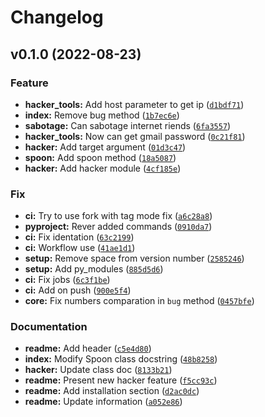 # Changelog

<!--next-version-placeholder-->

## v0.1.0 (2022-08-23)
### Feature
* **hacker_tools:** Add host parameter to get ip ([`d1bdf71`](https://github.com/Jalkhov/reimagined-spoon/commit/d1bdf7189af31cd1919da6a2291329dc26836a81))
* **index:** Remove bug method ([`1b7ec6e`](https://github.com/Jalkhov/reimagined-spoon/commit/1b7ec6e7855b48e36c058c830abf65fb3880fd41))
* **sabotage:** Can sabotage internet riends ([`6fa3557`](https://github.com/Jalkhov/reimagined-spoon/commit/6fa355787eeffebb7a6a276527cd05ebc944702c))
* **hacker_tools:** Now can get gmail password ([`0c21f81`](https://github.com/Jalkhov/reimagined-spoon/commit/0c21f81328999c20c6d8ead27d0e7414882e9380))
* **hacker:** Add target argument ([`01d3c47`](https://github.com/Jalkhov/reimagined-spoon/commit/01d3c474a1a13470b9c5a71d4065a760a15daf75))
* **spoon:** Add spoon method ([`18a5087`](https://github.com/Jalkhov/reimagined-spoon/commit/18a5087840c01f00d0d2c4f1e59c3d1af8a229c9))
* **hacker:** Add hacker module ([`4cf185e`](https://github.com/Jalkhov/reimagined-spoon/commit/4cf185ec26350faf5e08449d89166a3a30e90a58))

### Fix
* **ci:** Try to use fork with tag mode fix ([`a6c28a8`](https://github.com/Jalkhov/reimagined-spoon/commit/a6c28a887492b1ed027c2b8a68d60e7ada7d22a6))
* **pyproject:** Rever added commands ([`0910da7`](https://github.com/Jalkhov/reimagined-spoon/commit/0910da7f6e8d978ba9fe64d2e8ef55bd4b5f33fe))
* **ci:** Fix identation ([`63c2199`](https://github.com/Jalkhov/reimagined-spoon/commit/63c21996f96be2625e22d789bc54c5175d2eeb79))
* **ci:** Workflow use ([`41ae1d1`](https://github.com/Jalkhov/reimagined-spoon/commit/41ae1d143cc09f915d9b66089149d243052d0b5a))
* **setup:** Remove space from version number ([`2585246`](https://github.com/Jalkhov/reimagined-spoon/commit/2585246b33785ce61934ff70885a6f02721514c5))
* **setup:** Add py_modules ([`885d5d6`](https://github.com/Jalkhov/reimagined-spoon/commit/885d5d61f23aa7915fb64553bd257e1aa916924d))
* **ci:** Fix jobs ([`6c3f1be`](https://github.com/Jalkhov/reimagined-spoon/commit/6c3f1be305c78b4fb511e4cd7f11e9b14bec5464))
* **ci:** Add on push ([`900e5f4`](https://github.com/Jalkhov/reimagined-spoon/commit/900e5f46079ca5e306427ec8c68294729526c33b))
* **core:** Fix numbers comparation in `bug` method ([`0457bfe`](https://github.com/Jalkhov/reimagined-spoon/commit/0457bfe2be90df3131aa38ee1ec93de576d13873))

### Documentation
* **readme:** Add header ([`c5e4d80`](https://github.com/Jalkhov/reimagined-spoon/commit/c5e4d806077a7f6d3cc3eed9124d44d91ade44c1))
* **index:** Modify Spoon class docstring ([`48b8258`](https://github.com/Jalkhov/reimagined-spoon/commit/48b825811f7e3337122baf991e698bff12b83303))
* **hacker:** Update class doc ([`8133b21`](https://github.com/Jalkhov/reimagined-spoon/commit/8133b215cc9e81ae000588ae3a4bb6cd90e56ad4))
* **readme:** Present new hacker feature ([`f5cc93c`](https://github.com/Jalkhov/reimagined-spoon/commit/f5cc93ca5d76bdbe6ac4306f57a8533f319ef2a9))
* **readme:** Add installation section ([`d2ac0dc`](https://github.com/Jalkhov/reimagined-spoon/commit/d2ac0dc6ffe2bdaedec1ac3b176cd64396416977))
* **readme:** Update information ([`a052e86`](https://github.com/Jalkhov/reimagined-spoon/commit/a052e86c126b812d83d6399688cab20772c483c7))
